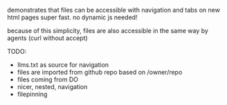 demonstrates that files can be accessible with navigation and tabs on new html pages super fast. no dynamic js needed!

because of this simplicity, files are also accessible in the same way by agents (curl without accept)

TODO:

- llms.txt as source for navigation
- files are imported from github repo based on /owner/repo
- files coming from DO
- nicer, nested, navigation
- filepinning
